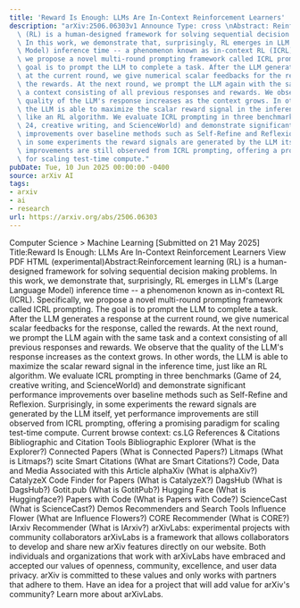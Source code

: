 ```yaml
---
title: 'Reward Is Enough: LLMs Are In-Context Reinforcement Learners'
description: "arXiv:2506.06303v1 Announce Type: cross \nAbstract: Reinforcement learning\
  \ (RL) is a human-designed framework for solving sequential decision making problems.\
  \ In this work, we demonstrate that, surprisingly, RL emerges in LLM's (Large Language\
  \ Model) inference time -- a phenomenon known as in-context RL (ICRL). Specifically,\
  \ we propose a novel multi-round prompting framework called ICRL prompting. The\
  \ goal is to prompt the LLM to complete a task. After the LLM generates a response\
  \ at the current round, we give numerical scalar feedbacks for the response, called\
  \ the rewards. At the next round, we prompt the LLM again with the same task and\
  \ a context consisting of all previous responses and rewards. We observe that the\
  \ quality of the LLM's response increases as the context grows. In other words,\
  \ the LLM is able to maximize the scalar reward signal in the inference time, just\
  \ like an RL algorithm. We evaluate ICRL prompting in three benchmarks (Game of\
  \ 24, creative writing, and ScienceWorld) and demonstrate significant performance\
  \ improvements over baseline methods such as Self-Refine and Reflexion. Surprisingly,\
  \ in some experiments the reward signals are generated by the LLM itself, yet performance\
  \ improvements are still observed from ICRL prompting, offering a promising paradigm\
  \ for scaling test-time compute."
pubDate: Tue, 10 Jun 2025 00:00:00 -0400
source: arXiv AI
tags:
- arxiv
- ai
- research
url: https://arxiv.org/abs/2506.06303
---
```


Computer Science > Machine Learning
[Submitted on 21 May 2025]
Title:Reward Is Enough: LLMs Are In-Context Reinforcement Learners
View PDF HTML (experimental)Abstract:Reinforcement learning (RL) is a human-designed framework for solving sequential decision making problems. In this work, we demonstrate that, surprisingly, RL emerges in LLM's (Large Language Model) inference time -- a phenomenon known as in-context RL (ICRL). Specifically, we propose a novel multi-round prompting framework called ICRL prompting. The goal is to prompt the LLM to complete a task. After the LLM generates a response at the current round, we give numerical scalar feedbacks for the response, called the rewards. At the next round, we prompt the LLM again with the same task and a context consisting of all previous responses and rewards. We observe that the quality of the LLM's response increases as the context grows. In other words, the LLM is able to maximize the scalar reward signal in the inference time, just like an RL algorithm. We evaluate ICRL prompting in three benchmarks (Game of 24, creative writing, and ScienceWorld) and demonstrate significant performance improvements over baseline methods such as Self-Refine and Reflexion. Surprisingly, in some experiments the reward signals are generated by the LLM itself, yet performance improvements are still observed from ICRL prompting, offering a promising paradigm for scaling test-time compute.
Current browse context:
cs.LG
References & Citations
Bibliographic and Citation Tools
Bibliographic Explorer (What is the Explorer?)
Connected Papers (What is Connected Papers?)
Litmaps (What is Litmaps?)
scite Smart Citations (What are Smart Citations?)
Code, Data and Media Associated with this Article
alphaXiv (What is alphaXiv?)
CatalyzeX Code Finder for Papers (What is CatalyzeX?)
DagsHub (What is DagsHub?)
Gotit.pub (What is GotitPub?)
Hugging Face (What is Huggingface?)
Papers with Code (What is Papers with Code?)
ScienceCast (What is ScienceCast?)
Demos
Recommenders and Search Tools
Influence Flower (What are Influence Flowers?)
CORE Recommender (What is CORE?)
IArxiv Recommender
(What is IArxiv?)
arXivLabs: experimental projects with community collaborators
arXivLabs is a framework that allows collaborators to develop and share new arXiv features directly on our website.
Both individuals and organizations that work with arXivLabs have embraced and accepted our values of openness, community, excellence, and user data privacy. arXiv is committed to these values and only works with partners that adhere to them.
Have an idea for a project that will add value for arXiv's community? Learn more about arXivLabs.
